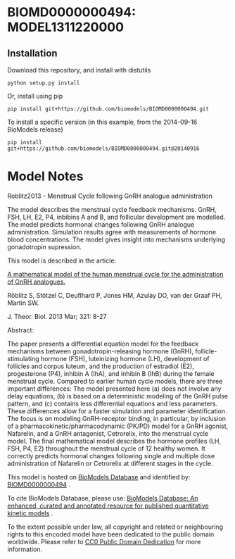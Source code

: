 # BIOMD0000000494: MODEL1311220000

## Installation

Download this repository, and install with distutils

`python setup.py install`

Or, install using pip

`pip install git+https://github.com/biomodels/BIOMD0000000494.git`

To install a specific version (in this example, from the 2014-09-16 BioModels release)

`pip install git+https://github.com/biomodels/BIOMD0000000494.git@20140916`


# Model Notes


Roblitz2013 - Menstrual Cycle following GnRH analogue administration

The model describes the menstrual cycle feedback mechanisms. GnRH, FSH, LH,
E2, P4, inbibins A and B, and follicular development are modelled. The model
predicts hormonal changes following GnRH analogue administration. Simulation
results agree with measurements of hormone blood concentrations. The model
gives insight into mechanisms underlying gonadotropin supression.

This model is described in the article:

[A mathematical model of the human menstrual cycle for the administration of
GnRH analogues.](http://identifiers.org/pubmed/23206386)

Röblitz S, Stötzel C, Deuflhard P, Jones HM, Azulay DO, van der Graaf PH,
Martin SW.

J. Theor. Biol. 2013 Mar; 321: 8-27

Abstract:

The paper presents a differential equation model for the feedback mechanisms
between gonadotropin-releasing hormone (GnRH), follicle-stimulating hormone
(FSH), luteinizing hormone (LH), development of follicles and corpus luteum,
and the production of estradiol (E2), progesterone (P4), inhibin A (IhA), and
inhibin B (IhB) during the female menstrual cycle. Compared to earlier human
cycle models, there are three important differences: The model presented here
(a) does not involve any delay equations, (b) is based on a deterministic
modeling of the GnRH pulse pattern, and (c) contains less differential
equations and less parameters. These differences allow for a faster simulation
and parameter identification. The focus is on modeling GnRH-receptor binding,
in particular, by inclusion of a pharmacokinetic/pharmacodynamic (PK/PD) model
for a GnRH agonist, Nafarelin, and a GnRH antagonist, Cetrorelix, into the
menstrual cycle model. The final mathematical model describes the hormone
profiles (LH, FSH, P4, E2) throughout the menstrual cycle of 12 healthy women.
It correctly predicts hormonal changes following single and multiple dose
administration of Nafarelin or Cetrorelix at different stages in the cycle.

This model is hosted on [BioModels Database](http://www.ebi.ac.uk/biomodels/)
and identified by:
[BIOMD0000000494](http://identifiers.org/biomodels.db/BIOMD0000000494) .

To cite BioModels Database, please use: [BioModels Database: An enhanced,
curated and annotated resource for published quantitative kinetic
models](http://identifiers.org/pubmed/20587024) .

To the extent possible under law, all copyright and related or neighbouring
rights to this encoded model have been dedicated to the public domain
worldwide. Please refer to [CC0 Public Domain
Dedication](http://creativecommons.org/publicdomain/zero/1.0/) for more
information.


